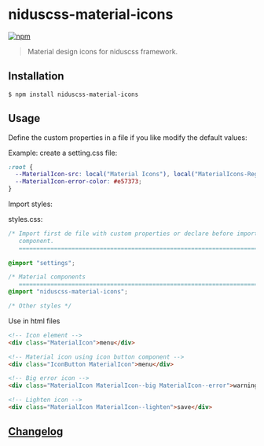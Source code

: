 # niduscss-material-icons
[![npm][npm-image]][npm-url]

[npm-image]: https://img.shields.io/npm/v/niduscss-material-icons.svg
[npm-url]: https://npmjs.org/package/niduscss-material-icons

> Material design icons for niduscss framework.

## Installation

```console
$ npm install niduscss-material-icons
```

## Usage

Define the custom properties in a file if you like modify the default values:

Example: create a setting.css file:

```css
:root {
  --MaterialIcon-src: local("Material Icons"), local("MaterialIcons-Regular"), url("https://fonts.gstatic.com/s/materialicons/v16/2fcrYFNaTjcS6g4U3t-Y5UEw0lE80llgEseQY3FEmqw.woff2") format("woff2");
  --MaterialIcon-error-color: #e57373;
}
```

Import styles:

styles.css:

```css
/* Import first de file with custom properties or declare before import the
   component.
   ========================================================================== */
   
@import "settings";

/* Material components
   ========================================================================== */
@import "niduscss-material-icons";

/* Other styles */
```

Use in html files

```html
<!-- Icon element -->
<div class="MaterialIcon">menu</div>

<!-- Material icon using icon button component -->
<div class="IconButton MaterialIcon">menu</div>

<!-- Big error icon -->
<div class="MaterialIcon MaterialIcon--big MaterialIcon--error">warning</div>

<!-- Lighten icon -->
<div class="MaterialIcon MaterialIcon--lighten">save</div>
```

## [Changelog](CHANGELOG.md)
